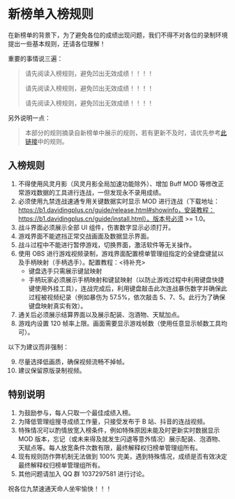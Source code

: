 # 新榜单入榜规则

在新榜单的背景下，为了避免各位的成绩出现问题，我们不得不对各位的录制环境提出一些基本规则，还请各位理解！

重要的事情说三遍：

> 请先阅读入榜规则，避免凹出无效成绩！！！！
>
> 请先阅读入榜规则，避免凹出无效成绩！！！！
>
> 请先阅读入榜规则，避免凹出无效成绩！！！！

另外说明一点：

> 本部分的规则摘录自新榜单中展示的规则，若有更新不及时，请优先参考[此链接](https://docs.qq.com/sheet/DTUhETnNCQ0RoRm9v?tab=1ts630)中的规则。

## 入榜规则

1. 不得使用风灵月影（风灵月影全局加速功能除外）、增加 Buff MOD 等修改正常游戏数据的工具进行连战，一但发现永不录用成绩。
2. 必须使用九禁连战速通专用关键数据实时显示 MOD 进行连战（下载地址：https://b1.davidingplus.cn/guide/release.html#showinfo，安装教程：https://b1.davidingplus.cn/guide/install.html）。版本号必须 >= 1.0。
3. 战斗界面必须展示全部 UI 组件，伤害数字显示必须打开。
4. 游戏界面不能遮挡正常交战画面及数据显示界面。
5. 战斗过程中不能进行暂停游戏，切换界面，激活软件等无关操作。
6. 使用 OBS 进行游戏视频录制，游戏界面配置榜单管理组指定的全键盘键鼠以及手柄映射（手柄选手）。配置教程：<待补充>
    - 键盘选手只需展示键鼠映射
    - 手柄玩家必须展示手柄映射和键鼠映射（以防止游戏过程中利用键盘快捷键使用外挂工具），连战完成后，利用键盘敲击此次连战暴伤数字并确保此过程被视频纪录（例如暴伤为 57.5%，依次敲击 5、7、5。此行为了确保键盘映射真实有效）。
7. 通关后必须展示结算界面以及展示配装、泡酒物、天赋加点。
8. 游戏内设置 120 帧率上限。画面需要显示游戏帧数（使用任意显示帧数工具均可）。

以下为建议而非强制：

9. 尽量选择低画质，确保视频流畅不掉帧。
10. 建议保留原版录制视频。

## 特别说明

1. 为鼓励参与，每人只取一个最佳成绩入榜。
2. 为降低管理组搜寻成绩工作量，只接受发布于 B 站、抖音的连战视频。
3. 特殊情况可以酌情放宽入榜条件，例如特殊原因未能及时更新实时数据显示 MOD 版本，忘记（或未来得及就发生闪退等意外情况）展示配装、泡酒物、天赋点等。每人放宽条件次数有限，最终解释权归榜单管理组所有。
4. 现有规则防作弊机制无法做到 100% 完美，遇到特殊情况，成绩是否有效决定最终解释权归榜单管理组所有。
5. 其他问题请加入 QQ 群 1037297581 进行讨论。

祝各位九禁速通天命人坐牢愉快！！！

